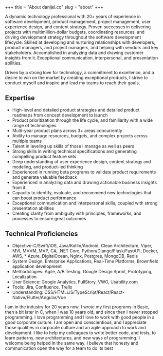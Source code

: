 +++
title = "About danijel.co"
slug = "about"
+++

A dynamic technology professional with 20+ years of experience in software development, product management, project management, user experience design, and content strategy. Proven successes in delivering projects with multimillion-dollar budgets, coordinating resources, and driving development strategy throughout the software development lifecycle. Skilled at developing and nurturing relationships with developers, product managers, and project managers, and helping with vendors and key stakeholders. Accomplished in analyzing data and drawing customer insights from it. Exceptional communication, interpersonal, and presentation abilities.

Driven by a strong love for technology, a commitment to excellence, and a desire to win on the market by creating exceptional products, I strive to conduct myself and inspire and lead my teams to reach their goals.

## Expertise

* High-level and detailed product strategies and detailed product roadmaps from concept development to launch
* Product prioritization through the life cycle, and familiarity with a wide range of technologies
* Multi-year product plans across 3+ areas concurrently
* Ability to manage resources, budgets, and complex projects across multiple teams
* Talent in leveling up skills of those I manage as well as peers
* Strong skills in writing technical specifications and generating compelling product feature sets
* Deep understanding of user experience design, content strategy and modeling, and product-led thinking
* Experienced in running beta programs to validate product requirements and generate valuable feedback
* Experienced in analyzing data and drawing actionable business insights from it
* Capacity to identify, evaluate, and recommend new technologies that can boost product performance
* Exceptional communication and interpersonal skills, coupled with strong presentation abilities
* Creating clarity from ambiguity with principles, frameworks, and processes to ensure great outcomes


## Technical Proficiencies

* Objective-C/Swift/iOS, Java/Kotlin/Android, Clean Architecture, Viper, MVI, MVVM, MVP, C#, .NET Core, Python/Django/Flask/FastAPI, Docker, AWS, * Azure, DigitalOcean, Nginx, Postgres, MongoDB, Redis
* System Design, Enterprise Applications, Real-Time Platforms, Brownfield application development
* Methodologies: Agile, A/B Testing, Google Design Sprint, Prototyping, Localization.
* User Science: Google Analytics, FullStory, VWO, Usability.com
* Tools: Jira, Confluence, Trello
* Understanding: CSS/HTML/JS/TypeScript/React/React-Native/Flutter/Angular/Vue

I am in the industry for 20 years now. I wrote my first programs in Basic, then a bit later in C, when I was 10 years old, and since then I never stopped programming. I love programming and I love to work with good people in a good corporate culture. I am open and conscientious, and I appreciate those qualities in corporate culture and an agile approach to work and development. I like to help my colleagues to write better code, and tests, to learn patterns, new architectures, and new ways of programming. I welcome being helped in the same way. I believe that honesty and communication open the way for a team to do its best
